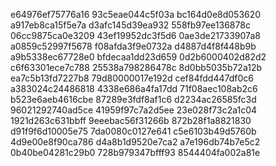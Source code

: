 e64976ef75776a16
93c5eae044c5f03a
bc164d0e8d053620
a917eb8ca15f5e7a
d3afc145d39ea932
558fb97ee136878c
06cc9875ca0e3209
43ef19952dc3f5d6
0ae3de21733907a8
a0859c52997f5678
f08afda3f9e0732a
d4887d4f8f448b9b
a9b5338ec67728e0
bfdecaa1dd23d659
0d2b6000402d82d2
c6f63301ece7c788
25538a798286478c
8d0bb5035b72a12b
ea7c5b13fd7227b8
79d80000017e192d
cef84fdd447df0c6
a383024c24486818
4338e686a4fa17dd
71f08aec108ab2c6
b523e6aeb4616cbe
87289e3fdf8af1c6
d2234ac26585fc3d
96021292740ad5ce
41959f97c7a2d5ee
23e028f73c2a1c04
1921d263c631bbff
9eeebac56f31266b
872b28f1a8821830
d91f9f6d10005e75
7da0080c0127e641
c5e6103b49d5760b
4d9e00e8f90ca786
d4a8b1d9520e7ca2
a7e196db74b7e5c2
0b40be04281c29b0
728b979347bfff93
8544404fa002a81e
